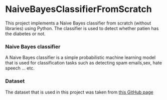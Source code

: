 # NaiveBayesClassifierFromScratch

This project implements a Naive Bayes classifier from scratch (without libraries) using Python. The classifier is used to detect whether patien has the diabetes or not.

### Naive Bayes classifier

A Naive Bayes classifier is a simple probabilistic machine learning model that is used for classification tasks such as detecting spam emails,sex, hate speech ... etc. 

### Dataset 

The dataset that is used in this project was taken from [this GitHub page](https://github.com/plotly/datasets/blob/master/diabetes.csv)
